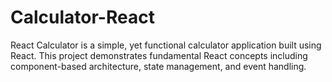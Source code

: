 # Calculator-React
React Calculator is a simple, yet functional calculator application built using React. This project demonstrates fundamental React concepts including component-based architecture, state management, and event handling.
